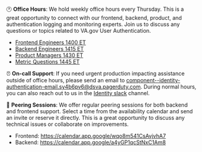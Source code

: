 🕐 **Office Hours**: We hold weekly office hours every Thursday. This is a great opportunity to connect with our frontend, backend, product, and authentication logging and monitoring experts. Join us to discuss any questions or topics related to VA.gov User Authentication.
- [Frontend Engineers 1400 ET](https://www.google.com/url?q=https://oddball-io.zoom.us/j/86550836023&sa=D&source=calendar&ust=1708809724962670&usg=AOvVaw3fEdi80bLgp9KzYZGa2Oyf)
- [Backend Engineers 1415 ET](https://www.google.com/url?q=https://oddball-io.zoom.us/j/81612501910&sa=D&source=calendar&ust=1708874823989747&usg=AOvVaw0FVU8Z6vKFc4SSjR2hZxAN)
- [Product Managers 1430 ET](https://www.google.com/url?q=https://oddball-io.zoom.us/j/82065859052&sa=D&source=calendar&ust=1708809822279297&usg=AOvVaw2-uTzDRBNTTz8EGAzryPwo)
- [Metric Questions 1445 ET](https://www.google.com/url?q=https://oddball-io.zoom.us/j/81896404067&sa=D&source=calendar&ust=1708809842860118&usg=AOvVaw26mcXxBGXNmT2itGdCeb30)

⏰ **On-call Support**: If you need urgent production impacting assistance outside of office hours, please send an email to [component--identity-authentication-email.sy4b6pv6@dsva.pagerduty.com](mailto:component--identity-authentication-email.sy4b6pv6@dsva.pagerduty.com). During normal hours, you can also reach out to us in the [Identity slack](https://dsva.slack.com/archives/CSFV4QTKN) channel.

📅 **Peering Sessions**: We offer regular peering sessions for both backend and frontend support. Select a time from the availability calendar and send an invite or reserve it directly. This is a great opportunity to discuss any technical issues or collaborate on improvements.

- Frontend: https://calendar.app.google/wqo8m541CsAvjvhA7
- Backend: https://calendar.app.google/a4yGP1qcStNxC1Am8
